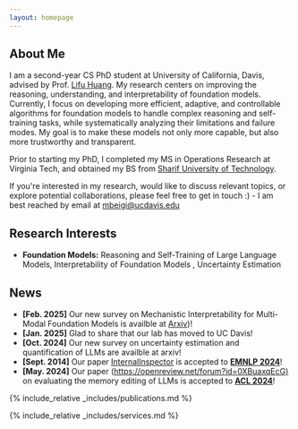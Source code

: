 ```yaml
---
layout: homepage
---
```


## About Me

I am a second-year CS PhD student at University of California, Davis, advised by Prof. [Lifu Huang](https://wilburone.github.io/). My research centers on improving the reasoning, understanding, and interpretability of foundation models. Currently, I focus on  developing more efficient, adaptive, and controllable algorithms for foundation models to handle complex reasoning and self-training tasks, while systematically analyzing their limitations and failure modes. My goal is to make these models not only more capable, but also more trustworthy and transparent.

Prior to starting my PhD, I completed my MS in Operations Research at Virginia Tech, and obtained my BS from [Sharif University of Technology](https://en.sharif.edu/). 

If you're interested in my research, would like to discuss relevant topics, or explore potential collaborations, please feel free to get in touch :) - I am best reached by email at [mbeigi@ucdavis.edu](mailto:mbeigi@ucdavis.edu)


## Research Interests

- **Foundation Models:** Reasoning and Self-Training of Large Language Models, Interpretability of Foundation Models , Uncertainty Estimation

## News
- **[Feb. 2025]** Our new survey on Mechanistic Interpretability for Multi-Modal Foundation Models is availble at [Arxiv](https://arxiv.org/abs/2502.17516))!
- **[Jan. 2025]** Glad to share that our lab has moved to UC Davis!
- **[Oct. 2024]** Our new survey on uncertainty estimation and quantification of LLMs are availble at arxiv!
- **[Sept. 2014]** Our paper [InternalInspector](https://arxiv.org/abs/2406.12053) is accepted to [**EMNLP 2024**](https://2024.emnlp.org/)! 
- **[May. 2024]** Our paper ([https://openreview.net/forum?id=0XBuaxqEcG)](https://arxiv.org/abs/2402.11122) on evaluating the memory editing of LLMs is accepted to [**ACL 2024**](https://2024.aclweb.org/)!

{% include_relative _includes/publications.md %}

{% include_relative _includes/services.md %}
